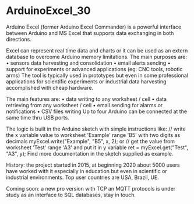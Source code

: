 # ArduinoExcel_30
 
Arduino Excel (former Arduino Excel Commander) is a powerful interface between Arduino and MS Excel that supports data exchanging in both directions.

Excel can represent real time data and charts or it can be used as an extern database to overcome Arduino memory limitations. The main purposes are:
•	sensors data harvesting and consolidation
•	email alerts sending
•	support for experiments or advanced applications (eg: CNC tools, robotic arms)
The tool is typically used in prototypes but even in some professional applications for scientific experiments or industrial data harvesting accomplished with cheap hardware.

The main features are:
•	data writing to any worksheet / cell
•	data retrieving from any worksheet / cell
•	email sending for alarms or notifications
•	CSV files writing
Up to four Arduino can be connected at the same time thru USB ports.

The logic is built in the Arduino sketch with simple instructions like:
// write the x variable value to worksheet 'Example' range 'B5' with two digits as decimals
myExcel.write("Example", "B5", x, 2);
or
// get the value from worksheet 'Test' range 'A3' and put it in y variable
ret = myExcel.get("Test", "A3", y);
Find more documentation in the sketch supplied as example.


History: the project started in 2015, at beginning 2020 about 5000 users have worked with it especially in education but even in scientific or industrial environments. Top user countries are USA, Brazil, UE.

Coming soon: a new pro version with TCP an MQTT protocols is under study as an interface to SQL databases, stay in touch.
